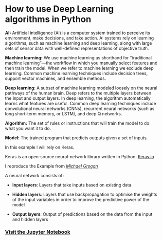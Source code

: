 # How to use Deep Learning algorithms in Python
**AI:** Artificial intelligence (AI) is a computer system trained to perceive its environment, make decisions, and take action. AI systems rely on learning algorithms, such as machine learning and deep learning, along with large sets of sensor data with well-defined representations of objective truth.

**Machine learning:** We use machine learning as shorthand for “traditional machine learning”—the workflow in which you manually select features and then train the model. When we refer to machine learning we exclude deep learning. Common machine learning techniques include decision trees, support vector machines, and ensemble methods.

**Deep learning:** A subset of machine learning modeled loosely on the neural pathways of the human brain. Deep refers to the multiple layers between the input and output layers. In deep learning, the algorithm automatically learns what features are useful. Common deep learning techniques include convolutional neural networks (CNNs), recurrent neural networks (such as long short-term memory, or LSTM), and deep Q networks.

**Algorithm:** The set of rules or instructions that will train the model to do what you want it to do.

**Model:** The trained program that predicts outputs given a set of inputs.

In this example I will rely on Keras. 

Keras is an open-source neural-network library written in Python.
[Keras.io](https://keras.io/) 
    
I reproduce the Example from [*Michael Grogan*](https://datascienceplus.com/keras-regression-based-neural-networks/)

A neural network consists of: 

- **Input layers**: Layers that take inputs based on existing data
    
- **Hidden layers**: Layers that use backpropagation to optimise the weights of the input variables in order to improve the predictive power of the model
    
- **Output layers**: Output of predictions based on the data from the input and hidden layers



### [Visit the Jupyter Notebook](https://nbviewer.org/github/fbalensiefer/Deep_Learning_Python/blob/5625dc1b9494b9556d4b3fbf5cb240e7c71648cd/Deep_Learning_Python.ipynb)

